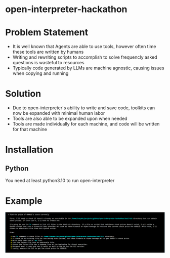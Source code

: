# open-interpreter-hackathon

# Problem Statement
- It is well known that Agents are able to use tools, however often time these tools are written by humans
- Writing and rewriting scripts to accomplish to solve frequencly asked questions is wasteful to resources
- Typically code generated by LLMs are machine agnostic, causing issues when copying and running

# Solution
- Due to open-interpreter's ability to write and save code, toolkits can now be expanded with minimal human labor
- Tools are also able to be expanded upon when needed
- Tools are made individually for each machine, and code will be written for that machine

# Installation 

## Python 
You need at least python3.10 to run open-interpreter

# Example
![Steps for finding stock price](https://github.com/isayahc/open-interpreter-hackathon/blob/main/assets/readme_example.PNG)


